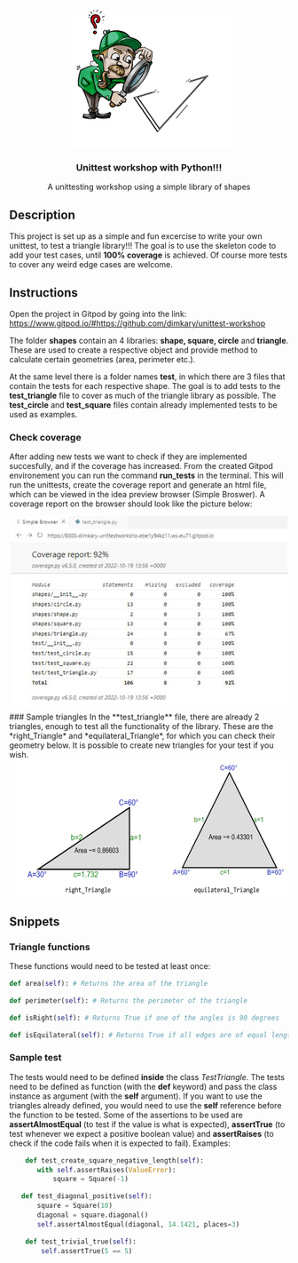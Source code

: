 <br />
<div align="center">
  <a>
    <img src="images/triangle.jpg" alt="Logo" width="300" height="250">
  </a>

  <h3 align="center">Unittest workshop with Python!!!</h3>

  <p align="center">
    A unittesting workshop using a simple library of shapes
    <br />
  </p>
</div>

## Description

This project is set up as a simple and fun excercise to write your own unittest, to test a triangle library!!! The goal is to use the skeleton code to add your test cases, until **100% coverage** is achieved. Of course more tests to cover any weird edge cases are welcome.

## Instructions
Open the project in Gitpod by going into the link: https://www.gitpod.io/#https://github.com/dimkary/unittest-workshop

The folder **shapes** contain an 4 libraries: **shape, square, circle** and **triangle**. These are used to create a respective object and provide method to calculate certain geometries (area, perimeter etc.).

At the same level there is a folder names **test**, in which there are 3 files that contain the tests for each respective shape. The goal is to add tests to the **test_triangle** file to cover as much of the triangle library as possible. The **test_circle** and **test_square** files contain already implemented tests to be used as examples.

### Check coverage
After adding new tests we want to check if they are implemented succesfully, and if the coverage has increased. From the created Gitpod environement you can run the command **run_tests** in the terminal. This will run the unittests, create the coverage report and generate an html file, which can be viewed in the idea preview browser (Simple Broswer). A coverage report on the browser should look like the picture below:
<div align="center">
  <a>
    <img src="images/coverage_snap.jpg" alt="coverage" width="500" height="350">
  </a>
</div>
### Sample triangles
In the **test_triangle** file, there are already 2 triangles, enough to test all the functionality of the library. These are the *right_Triangle* and *equilateral_Triangle*, for which you can check their geometry below. It is possible to create new triangles for your test if you wish.
<div align="center">
  <a>
    <img src="images/sample_triangles.png" alt="sample triangles" align="center"  width="625" height="250">
  </a>
</div>
  
## Snippets
### Triangle functions
These functions would need to be tested at least once:

  ```py
  def area(self): # Returns the area of the triangle
  ```
  ```py
  def perimeter(self): # Returns the perimeter of the triangle
  ```
  ```py
  def isRight(self): # Returns True if one of the angles is 90 degrees
  ```
  ```py
  def isEquilateral(self): # Returns True if all edges are of equal length
  ```
   
### Sample test
The tests would need to be defined **inside** the class _TestTriangle_. The tests need to be defined as function (with the **def**
 keyword) and pass the class instance as argument (with the **self** argument). If you want to use the triangles already defined, you would need to use the **self** reference before the function to be tested. Some of the assertions to be used are **assertAlmostEqual** (to test if the value is what is expected), **assertTrue** (to test whenever we expect a positive boolean value) and **assertRaises** (to check if the code fails when it is expected to fail). Examples:
 ```py
     def test_create_square_negative_length(self):
        with self.assertRaises(ValueError):
            square = Square(-1)
 ```
 ```py
    def test_diagonal_positive(self):
        square = Square(10)
        diagonal = square.diagonal()
        self.assertAlmostEqual(diagonal, 14.1421, places=3)
 ```
 ```py
     def test_trivial_true(self):
         self.assertTrue(5 == 5)
 ```
